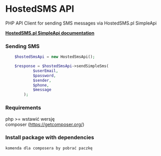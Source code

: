 HostedSMS API
================

PHP API Client for sending SMS messages via HostedSMS.pl SimpleApi

**[HostedSMS.pl SimpleApi documentation](https://hostedsms.pl/pl/api-sms/opis-techniczny-api/)**

### Sending SMS
```php
    $hostedSmsApi = new HostedSmsApi();

    $response = $hostedSmsApi->sendSimpleSms(
			$userEmail,
			$password,
			$sender,
			$phone,
			$message
		);
```
### Requirements
php >= wstawić wersję  
composer (https://getcomposer.org/)

### Install package with dependencies

`komenda dla composera by pobrać paczkę`